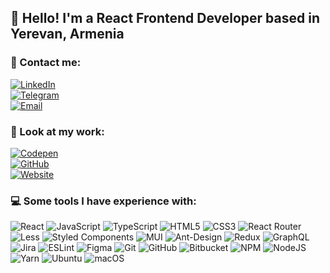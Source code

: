 <!--
**dvalentina/dvalentina** is a ✨ _special_ ✨ repository because its `README.md` (this file) appears on your GitHub profile.

Here are some ideas to get you started:

- 🔭 I’m currently working on ...
- 🌱 I’m currently learning ...
- 👯 I’m looking to collaborate on ...
- 🤔 I’m looking for help with ...
- 💬 Ask me about ...
- 📫 How to reach me: ...
- 😄 Pronouns: ...
- ⚡ Fun fact: ...
-->
## :wave: Hello! I'm a React Frontend Developer based in Yerevan, Armenia

### :speech_balloon: Contact me:

[![LinkedIn](https://img.shields.io/static/v1?label=LinkedIn&message=@dvalentina&labelColor=0077B5&color=grey&style=for-the-badge&logo=linkedin&logoColor=white)](https://www.linkedin.com/in/dvalentina/)  
[![Telegram](https://img.shields.io/static/v1?label=Telegram&message=@danilova_v_v&labelColor=2CA5E0&color=grey&style=for-the-badge&logo=telegram&logoColor=white)](https://t.me/danilova_v_v)  
[![Email](https://img.shields.io/static/v1?label=Email&message=danilova.vv@phystech.edu&labelColor=D14836&color=grey&style=for-the-badge&logoColor=white)](mailto:danilova.vv@phystech.edu) 

### :eyes: Look at my work: 

[![Codepen](https://img.shields.io/static/v1?label=Codepen&message=@dvalentina&labelColor=black&color=grey&style=for-the-badge&logo=codepen&logoColor=white)](https://codepen.io/dvalentina)  
[![GitHub](https://img.shields.io/static/v1?label=GitHub&message=@dvalentina&labelColor=black&color=grey&style=for-the-badge&logo=github&logoColor=white)](https://github.com/dvalentina)  
[![Website](https://img.shields.io/static/v1?label=Website&message=dvalentina.me&labelColor=red&color=grey&style=for-the-badge&logoColor=white)](https://dvalentina.me)  

### :computer: Some tools I have experience with:

![React](https://img.shields.io/badge/react-%2320232a.svg?style=for-the-badge&logo=react&logoColor=%2361DAFB)
![JavaScript](https://img.shields.io/badge/javascript-%23323330.svg?style=for-the-badge&logo=javascript&logoColor=%23F7DF1E)
![TypeScript](https://img.shields.io/badge/typescript-%23007ACC.svg?style=for-the-badge&logo=typescript&logoColor=white)
![HTML5](https://img.shields.io/badge/html5-%23E34F26.svg?style=for-the-badge&logo=html5&logoColor=white)
![CSS3](https://img.shields.io/badge/css3-%231572B6.svg?style=for-the-badge&logo=css3&logoColor=white)
![React Router](https://img.shields.io/badge/React_Router-CA4245?style=for-the-badge&logo=react-router&logoColor=white)
![Less](https://img.shields.io/badge/less-2B4C80?style=for-the-badge&logo=less&logoColor=white)
![Styled Components](https://img.shields.io/badge/styled--components-DB7093?style=for-the-badge&logo=styled-components&logoColor=white)
![MUI](https://img.shields.io/badge/MUI-%230081CB.svg?style=for-the-badge&logo=mui&logoColor=white)
![Ant-Design](https://img.shields.io/badge/-AntDesign-%230170FE?style=for-the-badge&logo=ant-design&logoColor=white)
![Redux](https://img.shields.io/badge/redux-%23593d88.svg?style=for-the-badge&logo=redux&logoColor=white)
![GraphQL](https://img.shields.io/badge/-GraphQL-E10098?style=for-the-badge&logo=graphql&logoColor=white)
![Jira](https://img.shields.io/badge/jira-%230A0FFF.svg?style=for-the-badge&logo=jira&logoColor=white)
![ESLint](https://img.shields.io/badge/ESLint-4B3263?style=for-the-badge&logo=eslint&logoColor=white)
![Figma](https://img.shields.io/badge/figma-%23F24E1E.svg?style=for-the-badge&logo=figma&logoColor=white)
![Git](https://img.shields.io/badge/git-%23F05033.svg?style=for-the-badge&logo=git&logoColor=white)
![GitHub](https://img.shields.io/badge/github-%23121011.svg?style=for-the-badge&logo=github&logoColor=white)
![Bitbucket](https://img.shields.io/badge/bitbucket-%230047B3.svg?style=for-the-badge&logo=bitbucket&logoColor=white)
![NPM](https://img.shields.io/badge/NPM-%23CB3837.svg?style=for-the-badge&logo=npm&logoColor=white)
![NodeJS](https://img.shields.io/badge/node.js-6DA55F?style=for-the-badge&logo=node.js&logoColor=white)
![Yarn](https://img.shields.io/badge/yarn-%232C8EBB.svg?style=for-the-badge&logo=yarn&logoColor=white)
![Ubuntu](https://img.shields.io/badge/Ubuntu-E95420?style=for-the-badge&logo=ubuntu&logoColor=white)
![macOS](https://img.shields.io/badge/mac%20os-000000?style=for-the-badge&logo=macos&logoColor=F0F0F0)
